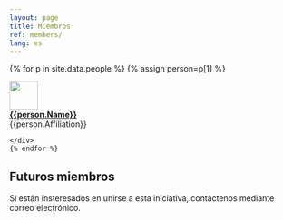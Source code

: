 ```yaml
---
layout: page
title: Miembros 
ref: members/
lang: es
---
```


{% for p in site.data.people %}
{% assign person=p[1]  %}
<div class="row">
	<div class="col-md-2"> <img class="img-circle" src="{{site.baseurl}}/assets/{{person.pictureFileStem}}.jpg" width="50"> </div>
		<div class="col-md-3"> <a href="{{person.url}}"> <strong>{{person.Name}}</strong></a> </div> 
		<div class="col-md-4">{{person.Affiliation}}</div>

	</div>
	{% endfor %}



## Futuros miembros
Si están insteresados en unirse a esta iniciativa, contáctenos mediante correo electrónico.

